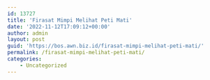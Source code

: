 ```yaml
---
id: 13727
title: 'Firasat Mimpi Melihat Peti Mati'
date: '2022-11-12T17:09:12+00:00'
author: admin
layout: post
guid: 'https://bos.awn.biz.id/firasat-mimpi-melihat-peti-mati/'
permalink: /firasat-mimpi-melihat-peti-mati/
categories:
    - Uncategorized
---
```


